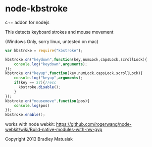 node-kbstroke
=============

c++ addon for nodejs

This detects keyboard strokes and mouse movement

(Windows Only,
sorry linux,
untested on mac)

```js
var kbstroke = require("kbstroke");

kbstroke.on("keydown",function(key,numLock,capsLock,scrollLock){
    console.log("keydown",arguments);
});
kbstroke.on("keyup",function(key,numLock,capsLock,scrollLock){
    console.log("keyup",arguments);
    if(key == 27){//esc
      kbstroke.disable();  
    }
});
kbstroke.on("mousemove",function(pos){
    console.log(pos)
});
kbstroke.enable();
```

works with node webkit:
https://github.com/rogerwang/node-webkit/wiki/Build-native-modules-with-nw-gyp

Copyright 2013 Bradley Matusiak
